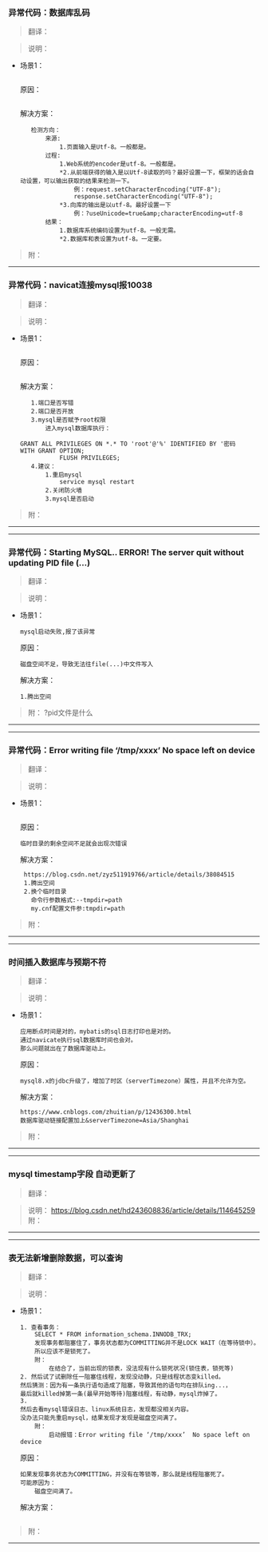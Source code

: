 ### 异常代码：数据库乱码
>翻译：

>说明：

 * 场景1： 
    ```
    
    ```
    原因：    
    ```
    
    ```
    解决方案：
     ```
     	检测方向：
     		来源:
     			1.页面输入是Utf-8。一般都是。
     		过程:
     			1.Web系统的encoder是utf-8。一般都是。
     			*2.从前端获得的输入是以Utf-8读取的吗？最好设置一下，框架的话会自动设置，可以输出获取的结果来检测一下。
     				例：request.setCharacterEncoding("UTF-8");    
     				response.setCharacterEncoding("UTF-8"); 
     			*3.向库的输出是以utf-8。最好设置一下
     				例：?useUnicode=true&amp;characterEncoding=utf-8
     		结果：
     			1.数据库系统编码设置为utf-8。一般无需。
     			*2.数据库和表设置为utf-8。一定要。
     ```
>附： 
- - -
### 异常代码：navicat连接mysql报10038
>翻译：

>说明：

 * 场景1： 
    ```
    
    ```
    原因：    
    ```
    
    ```
    解决方案：
     ```
        1.端口是否写错
        2.端口是否开放
        3.mysql是否赋予root权限
            进入mysql数据库执行：
                GRANT ALL PRIVILEGES ON *.* TO 'root'@'%' IDENTIFIED BY '密码 WITH GRANT OPTION;
                FLUSH PRIVILEGES; 
        4.建议：
            1.重启mysql
                service mysql restart
            2.关闭防火墙
            3.mysql是否启动
     ```
>附： 

- - -
- - -
### 异常代码：Starting MySQL.. ERROR! The server quit without updating PID file (...)
>翻译：

>说明：

 * 场景1： 
    ```
    mysql启动失败,报了该异常
    ```
    原因：    
    ```
    磁盘空间不足，导致无法往file(...)中文件写入
    ```
    解决方案：
     ```
    1.腾出空间
     ```
>附： ?pid文件是什么

- - -
- - -
### 异常代码：Error writing file ‘/tmp/xxxx’  No space left on device
>翻译：

>说明：

 * 场景1： 
    ```
    
    ```
    原因：    
    ```
    临时目录的剩余空间不足就会出现次错误
    ```
    解决方案：
     ```
      https://blog.csdn.net/zyz511919766/article/details/38084515
      1.腾出空间
      2.换个临时目录
      	命令行参数格式:--tmpdir=path
    	my.cnf配置文件参:tmpdir=path
     ```
>附： 

- - -
- - -
### 时间插入数据库与预期不符
>翻译：

>说明：

 * 场景1： 
    ```
    应用断点时间是对的，mybatis的sql日志打印也是对的。
    通过navicate执行sql数据库时间也会对。
    那么问题就出在了数据库驱动上。
    ```
    原因：    
    ```
    mysql8.x的jdbc升级了，增加了时区（serverTimezone）属性，并且不允许为空。	
    ```
    解决方案：
     ```
     https://www.cnblogs.com/zhuitian/p/12436300.html
     数据库驱动链接配置加上&serverTimezone=Asia/Shanghai
     ```
>附： 

- - -
- - -
### mysql timestamp字段 自动更新了
>翻译：

>说明：
https://blog.csdn.net/hd243608836/article/details/114645259
>附： 

- - -
- - -
### 表无法新增删除数据，可以查询
>翻译：

>说明：

 * 场景1： 
    ```
    1. 查看事务：
    	SELECT * FROM information_schema.INNODB_TRX;
    	发现事务都阻塞住了，事务状态都为COMMITTING并不是LOCK WAIT（在等待锁中）。
    	所以应该不是锁死了。
    	附：
    		在结合了，当前出现的锁表，没法现有什么锁死状况(锁住表，锁死等)
    2. 然后试了试删除任一阻塞住线程，发现没动静，只是线程状态变killed。
    然后猜测：因为有一条执行语句造成了阻塞，导致其他的语句均在排队ing...，
    最后就killed掉第一条(最早开始等待)阻塞线程，有动静，mysql炸掉了。
    3. 
    然后去看mysql错误日志、linux系统日志，发现都没相关内容。
    没办法只能先重启mysql，结果发现才发现是磁盘空间满了。
    	附：
    		启动报错：Error writing file ‘/tmp/xxxx’  No space left on device
    ```
    原因：    
    ```
    如果发现事务状态为COMMITTING，并没有在等锁等，那么就是线程阻塞死了。
    可能原因为：
    	磁盘空间满了。
    ```
    解决方案：
     ```
    
     ```
>附： 

- - -
